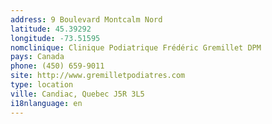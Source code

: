 ```yaml
---
address: 9 Boulevard Montcalm Nord
latitude: 45.39292
longitude: -73.51595
nomclinique: Clinique Podiatrique Frédéric Gremillet DPM
pays: Canada
phone: (450) 659-9011
site: http://www.gremilletpodiatres.com
type: location
ville: Candiac, Quebec J5R 3L5
i18nlanguage: en
---
```


